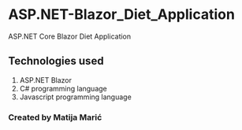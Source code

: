 # ASP.NET-Blazor_Diet_Application
ASP.NET Core Blazor Diet Application

## Technologies used  

1. ASP.NET Blazor
2. C# programming language
3. Javascript programming language

### Created by Matija Marić
